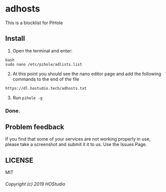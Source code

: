 # adhosts
This is a blocklist for PiHole
## Install
1. Open the terminal and enter:
```
bash
sudo nano /etc/pihole/adlists.list
```
2. At this point you should see the nano editor page and add the following commands to the end of the file
```
https://dl.hostudio.tech/adhosts.txt
```
3. Run `pihole -g`
### Done.
## Problem feedback
If you find that some of your services are not working properly in use, please take a screenshot and submit it it to us. Use the Issues Page.
## LICENSE
MIT
###### Copyright (c) 2019 HOStudio
